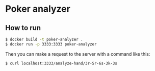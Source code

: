 # Poker analyzer
## How to run

``` sh
$ docker build -t poker-analyzer .
$ docker run -p 3333:3333 poker-analyzer
```

Then you can make a request to the server with a command like this:
``` sh
$ curl localhost:3333/analyze-hand/3r-5r-6s-3k-3s
```

